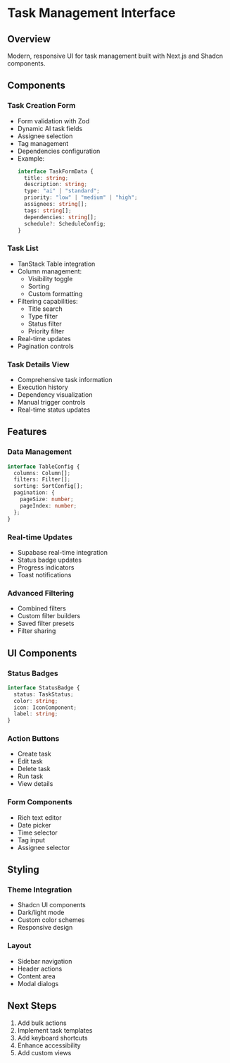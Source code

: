 # Task Management Interface

## Overview
Modern, responsive UI for task management built with Next.js and Shadcn components.

## Components

### Task Creation Form
- Form validation with Zod
- Dynamic AI task fields
- Assignee selection
- Tag management
- Dependencies configuration
- Example:
  ```typescript
  interface TaskFormData {
    title: string;
    description: string;
    type: "ai" | "standard";
    priority: "low" | "medium" | "high";
    assignees: string[];
    tags: string[];
    dependencies: string[];
    schedule?: ScheduleConfig;
  }
  ```

### Task List
- TanStack Table integration
- Column management:
  - Visibility toggle
  - Sorting
  - Custom formatting
- Filtering capabilities:
  - Title search
  - Type filter
  - Status filter
  - Priority filter
- Real-time updates
- Pagination controls

### Task Details View
- Comprehensive task information
- Execution history
- Dependency visualization
- Manual trigger controls
- Real-time status updates

## Features

### Data Management
```typescript
interface TableConfig {
  columns: Column[];
  filters: Filter[];
  sorting: SortConfig[];
  pagination: {
    pageSize: number;
    pageIndex: number;
  };
}
```

### Real-time Updates
- Supabase real-time integration
- Status badge updates
- Progress indicators
- Toast notifications

### Advanced Filtering
- Combined filters
- Custom filter builders
- Saved filter presets
- Filter sharing

## UI Components

### Status Badges
```typescript
interface StatusBadge {
  status: TaskStatus;
  color: string;
  icon: IconComponent;
  label: string;
}
```

### Action Buttons
- Create task
- Edit task
- Delete task
- Run task
- View details

### Form Components
- Rich text editor
- Date picker
- Time selector
- Tag input
- Assignee selector

## Styling

### Theme Integration
- Shadcn UI components
- Dark/light mode
- Custom color schemes
- Responsive design

### Layout
- Sidebar navigation
- Header actions
- Content area
- Modal dialogs

## Next Steps
1. Add bulk actions
2. Implement task templates
3. Add keyboard shortcuts
4. Enhance accessibility
5. Add custom views 